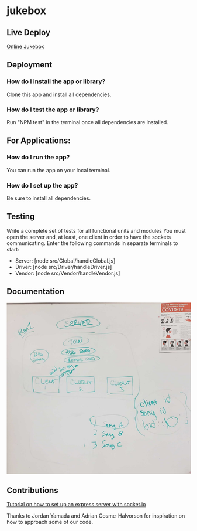 # jukebox

## Live Deploy
[Online Jukebox](https://online-jukebox.herokuapp.com/)

## Deployment

### How do I install the app or library?
Clone this app and install all dependencies.

### How do I test the app or library?
Run "NPM test" in the terminal once all dependencies are installed.

## For Applications:

### How do I run the app?
You can run the app on your local terminal.

### How do I set up the app?
Be sure to install all dependencies.

## Testing

Write a complete set of tests for all functional units and modules
You must open the server and, at least, one client in order to have the sockets communicating.
Enter the following commands in separate terminals to start:
- Server: [node src/Global/handleGlobal.js]
- Driver: [node src/Driver/handleDriver.js]
- Vendor: [node src/Vendor/handleVendor.js]

## Documentation

![Lab14 UML](/images/Lab-14-UML.jpg)

## Contributions

[Tutorial on how to set up an express server with socket.io](https://www.joezimjs.com/javascript/plugging-into-socket-io-the-basics/)

Thanks to Jordan Yamada and Adrian Cosme-Halvorson for inspiration on how to approach some of our code.
